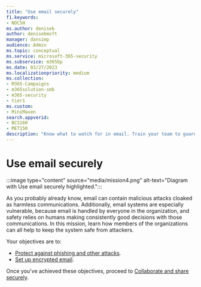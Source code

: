 ```yaml
---
title: "Use email securely"
f1.keywords:
- NOCSH
ms.author: deniseb
author: denisebmsft
manager: dansimp
audience: Admin
ms.topic: conceptual
ms.service: microsoft-365-security
ms.subservice: m365bp
ms.date: 03/27/2023
ms.localizationpriority: medium
ms.collection: 
- M365-Campaigns
- m365solution-smb
- m365-security
- tier1
ms.custom:
- MiniMaven
search.appverid:
- BCS160
- MET150
description: "Know what to watch for in email. Train your team to guard against malware, phishing, and other malicious cyberattacks, using the cybersecurity tools included with Microsoft 365 Business Premium."
---
```


# Use email securely

:::image type="content" source="media/mission4.png" alt-text="Diagram with Use email securely highlighted.":::

As you probably already know, email can contain malicious attacks cloaked as harmless communications. Additionally, email systems are especially vulnerable, because email is handled by everyone in the organization, and safety relies on humans making consistently good decisions with those communications. In this mission, learn how members of the organizations can all help to keep the system safe from attackers.

Your objectives are to:

- [Protect against phishing and other attacks](m365bp-avoid-phishing-and-attacks.md).
- [Set up encrypted email](send-encrypted-email.md).

Once you've achieved these objectives, proceed to [Collaborate and share securely](m365bp-collaborate-share-securely.md).

